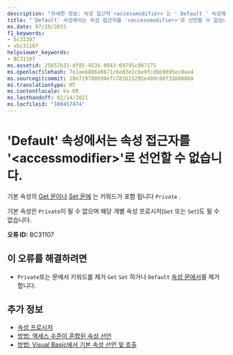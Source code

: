 ```yaml
---
description: "자세한 정보: 속성 접근자 <accessmodifier> 는 ' Default ' 속성에서 ' '로 선언할 수 없습니다."
title: "'Default' 속성에서는 속성 접근자를 '<accessmodifier>'로 선언할 수 없습니다."
ms.date: 07/20/2015
f1_keywords:
- bc31107
- vbc31107
helpviewer_keywords:
- BC31107
ms.assetid: 25657b33-df85-4535-8043-69795c987175
ms.openlocfilehash: 7e1ae6806a6671c6e83e2cbe9fcdbb9695ec8aa4
ms.sourcegitcommit: 10e719780594efc781b15295e499c66f316068b8
ms.translationtype: MT
ms.contentlocale: ko-KR
ms.lasthandoff: 02/14/2021
ms.locfileid: "100457474"
---
```

# <a name="property-accessors-cannot-be-declared-accessmodifier-in-a-default-property"></a>'Default' 속성에서는 속성 접근자를 '\<accessmodifier>'로 선언할 수 없습니다.

기본 속성의 [Get 문이나](../language-reference/statements/get-statement.md) [Set 문에](../language-reference/statements/set-statement.md) 는 키워드가 포함 됩니다 `Private` .  
  
 기본 속성은 `Private`이 될 수 없으며 해당 개별 속성 프로시저(`Get` 또는 `Set`)도 될 수 없습니다.  
  
 **오류 ID:** BC31107  
  
## <a name="to-correct-this-error"></a>이 오류를 해결하려면  
  
- `Private`또는 문에서 키워드를 제거 `Get` `Set` 하거나 `Default` [속성 문에서](../language-reference/statements/property-statement.md)를 제거 합니다.  
  
## <a name="see-also"></a>추가 정보

- [속성 프로시저](../programming-guide/language-features/procedures/property-procedures.md)
- [방법: 액세스 수준이 혼합된 속성 선언](../programming-guide/language-features/procedures/how-to-declare-a-property-with-mixed-access-levels.md)
- [방법: Visual Basic에서 기본 속성 선언 및 호출](../programming-guide/language-features/procedures/how-to-declare-and-call-a-default-property.md)
